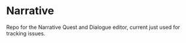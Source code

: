 # Narrative
Repo for the Narrative Quest and Dialogue editor, current just used for tracking issues. 
